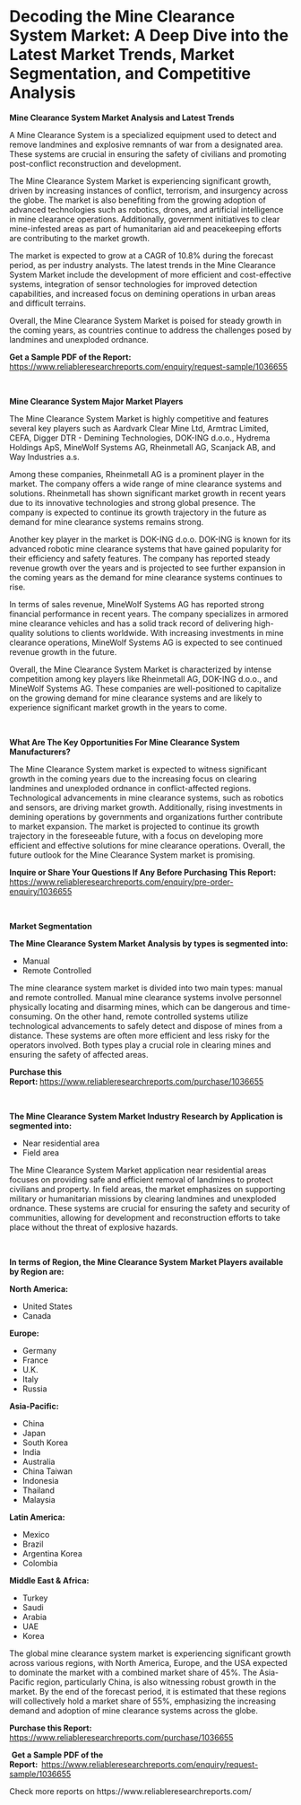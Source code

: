<p><h1>Decoding the Mine Clearance System Market: A Deep Dive into the Latest Market Trends, Market Segmentation, and Competitive Analysis</h1></p><p><strong>Mine Clearance System Market Analysis and Latest Trends</strong></p>
<p><p>A Mine Clearance System is a specialized equipment used to detect and remove landmines and explosive remnants of war from a designated area. These systems are crucial in ensuring the safety of civilians and promoting post-conflict reconstruction and development.</p><p>The Mine Clearance System Market is experiencing significant growth, driven by increasing instances of conflict, terrorism, and insurgency across the globe. The market is also benefiting from the growing adoption of advanced technologies such as robotics, drones, and artificial intelligence in mine clearance operations. Additionally, government initiatives to clear mine-infested areas as part of humanitarian aid and peacekeeping efforts are contributing to the market growth.</p><p>The market is expected to grow at a CAGR of 10.8% during the forecast period, as per industry analysts. The latest trends in the Mine Clearance System Market include the development of more efficient and cost-effective systems, integration of sensor technologies for improved detection capabilities, and increased focus on demining operations in urban areas and difficult terrains.</p><p>Overall, the Mine Clearance System Market is poised for steady growth in the coming years, as countries continue to address the challenges posed by landmines and unexploded ordnance.</p></p>
<p><strong>Get a Sample PDF of the Report:&nbsp;</strong> <a href="https://www.reliableresearchreports.com/enquiry/request-sample/1036655">https://www.reliableresearchreports.com/enquiry/request-sample/1036655</a></p>
<p>&nbsp;</p>
<p><strong>Mine Clearance System Major Market Players</strong></p>
<p><p>The Mine Clearance System Market is highly competitive and features several key players such as Aardvark Clear Mine Ltd, Armtrac Limited, CEFA, Digger DTR - Demining Technologies, DOK-ING d.o.o., Hydrema Holdings ApS, MineWolf Systems AG, Rheinmetall AG, Scanjack AB, and Way Industries a.s. </p><p>Among these companies, Rheinmetall AG is a prominent player in the market. The company offers a wide range of mine clearance systems and solutions. Rheinmetall has shown significant market growth in recent years due to its innovative technologies and strong global presence. The company is expected to continue its growth trajectory in the future as demand for mine clearance systems remains strong.</p><p>Another key player in the market is DOK-ING d.o.o. DOK-ING is known for its advanced robotic mine clearance systems that have gained popularity for their efficiency and safety features. The company has reported steady revenue growth over the years and is projected to see further expansion in the coming years as the demand for mine clearance systems continues to rise.</p><p>In terms of sales revenue, MineWolf Systems AG has reported strong financial performance in recent years. The company specializes in armored mine clearance vehicles and has a solid track record of delivering high-quality solutions to clients worldwide. With increasing investments in mine clearance operations, MineWolf Systems AG is expected to see continued revenue growth in the future.</p><p>Overall, the Mine Clearance System Market is characterized by intense competition among key players like Rheinmetall AG, DOK-ING d.o.o., and MineWolf Systems AG. These companies are well-positioned to capitalize on the growing demand for mine clearance systems and are likely to experience significant market growth in the years to come.</p></p>
<p>&nbsp;</p>
<p><strong>What Are The Key Opportunities For Mine Clearance System Manufacturers?</strong></p>
<p><p>The Mine Clearance System market is expected to witness significant growth in the coming years due to the increasing focus on clearing landmines and unexploded ordnance in conflict-affected regions. Technological advancements in mine clearance systems, such as robotics and sensors, are driving market growth. Additionally, rising investments in demining operations by governments and organizations further contribute to market expansion. The market is projected to continue its growth trajectory in the foreseeable future, with a focus on developing more efficient and effective solutions for mine clearance operations. Overall, the future outlook for the Mine Clearance System market is promising.</p></p>
<p><strong>Inquire or Share Your Questions If Any Before Purchasing This Report:</strong> <a href="https://www.reliableresearchreports.com/enquiry/pre-order-enquiry/1036655">https://www.reliableresearchreports.com/enquiry/pre-order-enquiry/1036655</a></p>
<p>&nbsp;</p>
<p><strong>Market Segmentation</strong></p>
<p><strong>The Mine Clearance System Market Analysis by types is segmented into:</strong></p>
<p><ul><li>Manual</li><li>Remote Controlled</li></ul></p>
<p><p>The mine clearance system market is divided into two main types: manual and remote controlled. Manual mine clearance systems involve personnel physically locating and disarming mines, which can be dangerous and time-consuming. On the other hand, remote controlled systems utilize technological advancements to safely detect and dispose of mines from a distance. These systems are often more efficient and less risky for the operators involved. Both types play a crucial role in clearing mines and ensuring the safety of affected areas.</p></p>
<p><strong>Purchase this Report:&nbsp;</strong><a href="https://www.reliableresearchreports.com/purchase/1036655">https://www.reliableresearchreports.com/purchase/1036655</a></p>
<p>&nbsp;</p>
<p><strong>The Mine Clearance System Market Industry Research by Application is segmented into:</strong></p>
<p><ul><li>Near residential area</li><li>Field area</li></ul></p>
<p><p>The Mine Clearance System Market application near residential areas focuses on providing safe and efficient removal of landmines to protect civilians and property. In field areas, the market emphasizes on supporting military or humanitarian missions by clearing landmines and unexploded ordnance. These systems are crucial for ensuring the safety and security of communities, allowing for development and reconstruction efforts to take place without the threat of explosive hazards.</p></p>
<p>&nbsp;</p>
<p><strong>In terms of Region, the Mine Clearance System Market Players available by Region are:</strong></p>
<p>
    <p> <strong> North America: </strong>
        <ul>
            <li>United States</li>
            <li>Canada</li>
        </ul>
        </p> 
    <p> <strong> Europe: </strong>
        <ul>
            <li>Germany</li>
            <li>France</li>
            <li>U.K.</li>
            <li>Italy</li>
            <li>Russia</li>
        </ul>
        </p> 
    <p> <strong> Asia-Pacific: </strong>
        <ul>
            <li>China</li>
            <li>Japan</li>
            <li>South Korea</li>
            <li>India</li>
            <li>Australia</li>
            <li>China Taiwan</li>
            <li>Indonesia</li>
            <li>Thailand</li>
            <li>Malaysia</li>
        </ul>
        </p> 
    <p> <strong> Latin America: </strong>
        <ul>
            <li>Mexico</li>
            <li>Brazil</li>
            <li>Argentina Korea</li>
            <li>Colombia</li>
        </ul>
        </p> 
    <p> <strong> Middle East & Africa: </strong>
        <ul>
            <li>Turkey</li>
            <li>Saudi</li>
            <li>Arabia</li>
            <li>UAE</li>
            <li>Korea</li>
        </ul>
    </p>
    </p>
<p><p>The global mine clearance system market is experiencing significant growth across various regions, with North America, Europe, and the USA expected to dominate the market with a combined market share of 45%. The Asia-Pacific region, particularly China, is also witnessing robust growth in the market. By the end of the forecast period, it is estimated that these regions will collectively hold a market share of 55%, emphasizing the increasing demand and adoption of mine clearance systems across the globe.</p></p>
<p><strong>Purchase this Report: </strong><a href="https://www.reliableresearchreports.com/purchase/1036655">https://www.reliableresearchreports.com/purchase/1036655</a></p>
<p>&nbsp;<strong>Get a Sample PDF of the Report:&nbsp;&nbsp;</strong><a href="https://www.reliableresearchreports.com/enquiry/request-sample/1036655">https://www.reliableresearchreports.com/enquiry/request-sample/1036655</a></p>
<p><strong></strong></p>
<p>Check more reports on https://www.reliableresearchreports.com/</p>